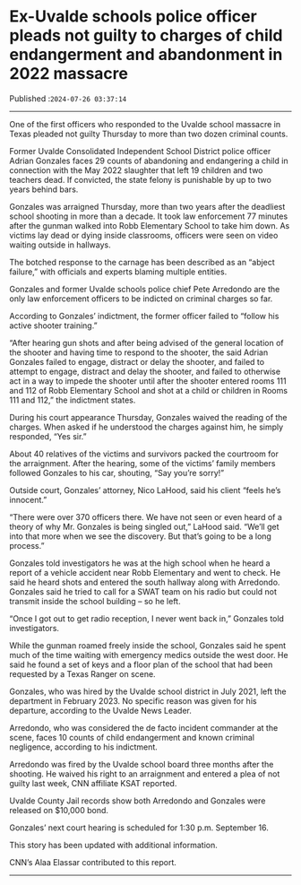 # Ex-Uvalde schools police officer pleads not guilty to charges of child endangerment and abandonment in 2022 massacre

Published :`2024-07-26 03:37:14`

---

One of the first officers who responded to the Uvalde school massacre in Texas pleaded not guilty Thursday to more than two dozen criminal counts.

Former Uvalde Consolidated Independent School District police officer Adrian Gonzales faces 29 counts of abandoning and endangering a child in connection with the May 2022 slaughter that left 19 children and two teachers dead. If convicted, the state felony is punishable by up to two years behind bars.

Gonzales was arraigned Thursday, more than two years after the deadliest school shooting in more than a decade. It took law enforcement 77 minutes after the gunman walked into Robb Elementary School to take him down. As victims lay dead or dying inside classrooms, officers were seen on video waiting outside in hallways.

The botched response to the carnage has been described as an “abject failure,” with officials and experts blaming multiple entities.

Gonzales and former Uvalde schools police chief Pete Arredondo are the only law enforcement officers to be indicted on criminal charges so far.

According to Gonzales’ indictment, the former officer failed to “follow his active shooter training.”

“After hearing gun shots and after being advised of the general location of the shooter and having time to respond to the shooter, the said Adrian Gonzales failed to engage, distract or delay the shooter, and failed to attempt to engage, distract and delay the shooter, and failed to otherwise act in a way to impede the shooter until after the shooter entered rooms 111 and 112 of Robb Elementary School and shot at a child or children in Rooms 111 and 112,” the indictment states.

During his court appearance Thursday, Gonzales waived the reading of the charges. When asked if he understood the charges against him, he simply responded, “Yes sir.”

About 40 relatives of the victims and survivors packed the courtroom for the arraignment. After the hearing, some of the victims’ family members followed Gonzales to his car, shouting, “Say you’re sorry!”

Outside court, Gonzales’ attorney, Nico LaHood, said his client “feels he’s innocent.”

“There were over 370 officers there. We have not seen or even heard of a theory of why Mr. Gonzales is being singled out,” LaHood said. “We’ll get into that more when we see the discovery. But that’s going to be a long process.”

Gonzales told investigators he was at the high school when he heard a report of a vehicle accident near Robb Elementary and went to check. He said he heard shots and entered the south hallway along with Arredondo. Gonzales said he tried to call for a SWAT team on his radio but could not transmit inside the school building – so he left.

“Once I got out to get radio reception, I never went back in,” Gonzales told investigators.

While the gunman roamed freely inside the school, Gonzales said he spent much of the time waiting with emergency medics outside the west door. He said he found a set of keys and a floor plan of the school that had been requested by a Texas Ranger on scene.

Gonzales, who was hired by the Uvalde school district in July 2021, left the department in February 2023. No specific reason was given for his departure, according to the Uvalde News Leader.

Arredondo, who was considered the de facto incident commander at the scene, faces 10 counts of child endangerment and known criminal negligence, according to his indictment.

Arredondo was fired by the Uvalde school board three months after the shooting. He waived his right to an arraignment and entered a plea of not guilty last week, CNN affiliate KSAT reported.

Uvalde County Jail records show both Arredondo and Gonzales were released on $10,000 bond.

Gonzales’ next court hearing is scheduled for 1:30 p.m. September 16.

This story has been updated with additional information.

CNN’s Alaa Elassar contributed to this report.

---

